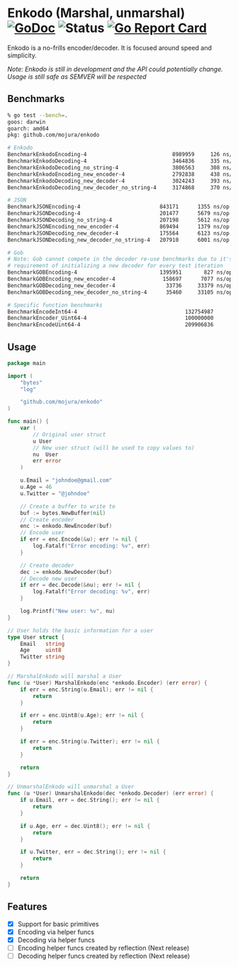 # Enkodo (Marshal, unmarshal) [![GoDoc](https://godoc.org/github.com/mojura/enkodo?status.svg)](https://godoc.org/github.com/mojura/enkodo) ![Status](https://img.shields.io/badge/status-beta-yellow.svg) [![Go Report Card](https://goreportcard.com/badge/github.com/mojura/enkodo)](https://goreportcard.com/report/github.com/mojura/enkodo)

Enkodo is a no-frills encoder/decoder. It is focused around speed and simplicity. 

*Note: Enkodo is still in development and the API could potentially change. Usage is still safe as SEMVER will be respected*

## Benchmarks
```bash
% go test --bench=.
goos: darwin
goarch: amd64
pkg: github.com/mojura/enkodo

# Enkodo
BenchmarkEnkodoEncoding-4							8989959		126 ns/op	  0 B/op	0 allocs/op
BenchmarkEnkodoDecoding-4							3464836		335 ns/op	 16 B/op	1 allocs/op
BenchmarkEnkodoDecoding_no_string-4					3806563		308 ns/op	  0 B/op	0 allocs/op
BenchmarkEnkodoEncoding_new_encoder-4				2792838		438 ns/op	296 B/op	6 allocs/op
BenchmarkEnkodoDecoding_new_decoder-4				3024243		393 ns/op	 32 B/op	2 allocs/op
BenchmarkEnkodoDecoding_new_decoder_no_string-4		3174868		370 ns/op	 16 B/op	1 allocs/op

# JSON
BenchmarkJSONEncoding-4							843171		1355 ns/op		   0 B/op	 0 allocs/op
BenchmarkJSONDecoding-4							201477		5679 ns/op		 192 B/op	12 allocs/op
BenchmarkJSONDecoding_no_string-4				207198		5612 ns/op		 176 B/op	11 allocs/op
BenchmarkJSONEncoding_new_encoder-4				869494		1379 ns/op		   0 B/op	 0 allocs/op
BenchmarkJSONDecoding_new_decoder-4				175564		6123 ns/op		1088 B/op	17 allocs/op
BenchmarkJSONDecoding_new_decoder_no_string-4	207910		6001 ns/op		1072 B/op	16 allocs/op

# Gob
# Note: Gob cannot compete in the decoder re-use benchmarks due to it's 
# requirement of initializing a new decoder for every test iteration
BenchmarkGOBEncoding-4							1395951		  827 ns/op		   0 B/op	  0 allocs/op
BenchmarkGOBEncoding_new_encoder-4				 158697		 7077 ns/op		1584 B/op	 42 allocs/op
BenchmarkGOBDecoding_new_decoder-4				  33736		33379 ns/op		8784 B/op	244 allocs/op
BenchmarkGOBDecoding_new_decoder_no_string-4	  35460		33105 ns/op		8768 B/op	243 allocs/op

# Specific function benchmarks
BenchmarkEncodeInt64-4                                  132754987                8.85 ns/op            0 B/op            0 allocs/op
BenchmarkEncoder_Uint64-4                               100000000               10.6 ns/op             0 B/op            0 allocs/op
BenchmarkEncodeUint64-4                                 209906836                5.67 ns/op            0 B/op            0 allocs/op
```

## Usage
```go
package main

import (
	"bytes"
	"log"

	"github.com/mojura/enkodo"
)

func main() {
	var (
		// Original user struct
		u User
		// New user struct (will be used to copy values to)
		nu  User
		err error
	)

	u.Email = "johndoe@gmail.com"
	u.Age = 46
	u.Twitter = "@johndoe"

	// Create a buffer to write to
	buf := bytes.NewBuffer(nil)
	// Create encoder
	enc := enkodo.NewEncoder(buf)
	// Encode user
	if err = enc.Encode(&u); err != nil {
		log.Fatalf("Error encoding: %v", err)
	}

	// Create decoder
	dec := enkodo.NewDecoder(buf)
	// Decode new user
	if err = dec.Decode(&nu); err != nil {
		log.Fatalf("Error decoding: %v", err)
	}

	log.Printf("New user: %v", nu)
}

// User holds the basic information for a user
type User struct {
	Email   string
	Age     uint8
	Twitter string
}

// MarshalEnkodo will marshal a User
func (u *User) MarshalEnkodo(enc *enkodo.Encoder) (err error) {
	if err = enc.String(u.Email); err != nil {
		return
	}

	if err = enc.Uint8(u.Age); err != nil {
		return
	}

	if err = enc.String(u.Twitter); err != nil {
		return
	}

	return
}

// UnmarshalEnkodo will unmarshal a User
func (u *User) UnmarshalEnkodo(dec *enkodo.Decoder) (err error) {
	if u.Email, err = dec.String(); err != nil {
		return
	}

	if u.Age, err = dec.Uint8(); err != nil {
		return
	}

	if u.Twitter, err = dec.String(); err != nil {
		return
	}

	return
}

```

## Features
- [x] Support for basic primitives
- [x] Encoding via helper funcs
- [x] Decoding via helper funcs
- [ ] Encoding helper funcs created by reflection (Next release)
- [ ] Decoding helper funcs created by reflection (Next release)
